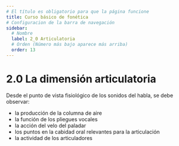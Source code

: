 ```yaml
---
# El título es obligatorio para que la página funcione
title: Curso básico de fonética
# Configuracion de la barra de navegación
sidebar:
  # Nombre
  label: 2_0 Articulatoria
  # Orden (Número más bajo aparece más arriba)
  order: 13
---
```

# 2.0 La dimensión articulatoria

Desde el punto de vista fisiológico de los sonidos del habla, se debe observar:
   - la producción de la columna de aire
   - la función de los pliegues vocales
   - la acción del velo del paladar
   - los puntos en la cabidad oral relevantes para la articulación
   - la actividad de los articuladores
